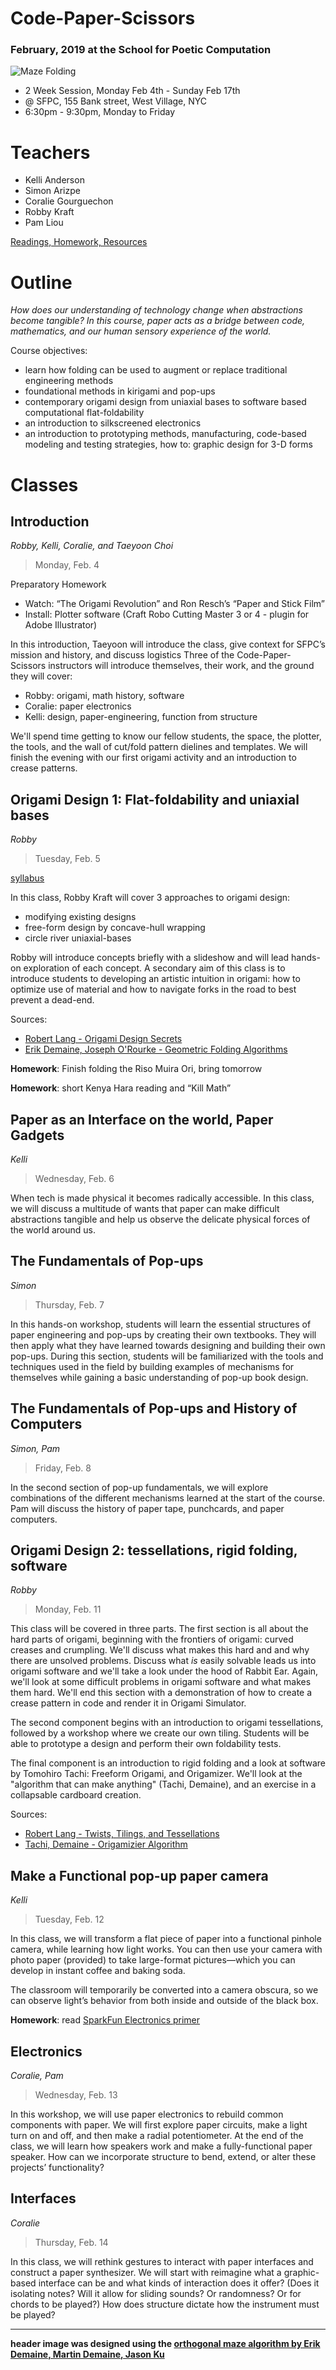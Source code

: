 # Code-Paper-Scissors

### February, 2019 at the School for Poetic Computation

![Maze Folding](assets/sfpc-maze-folding.jpg)

- 2 Week Session, Monday Feb 4th - Sunday Feb 17th
- @ SFPC, 155 Bank street, West Village, NYC
- 6:30pm - 9:30pm, Monday to Friday

# Teachers

- Kelli Anderson
- Simon Arizpe
- Coralie Gourguechon
- Robby Kraft
- Pam Liou

[Readings, Homework, Resources](https://robbykraft.dropmark.com/630690)

# Outline

*How does our understanding of technology change when abstractions become tangible? In this course, paper acts as a bridge between code, mathematics, and our human sensory experience of the world.*

Course objectives:

- learn how folding can be used to augment or replace traditional engineering methods
- foundational methods in kirigami and pop-ups
- contemporary origami design from uniaxial bases to software based computational flat-foldability
- an introduction to silkscreened electronics
- an introduction to prototyping methods, manufacturing, code-based modeling and testing strategies, how to: graphic design for 3-D forms


# Classes

## Introduction

*Robby, Kelli, Coralie, and Taeyoon Choi*

> Monday, Feb. 4

Preparatory Homework
- Watch: “The Origami Revolution” and Ron Resch’s “Paper and Stick Film”
- Install:  Plotter software (Craft Robo Cutting Master 3 or 4 - plugin for Adobe Illustrator)

In this introduction, Taeyoon will introduce the class, give context for SFPC’s mission and history, and discuss logistics  Three of the Code-Paper-Scissors instructors will introduce themselves, their work, and the ground they will cover:

- Robby: origami, math history, software 
- Coralie: paper electronics
- Kelli: design, paper-engineering, function from structure

We'll spend time getting to know our fellow students, the space, the plotter, the tools, and the wall of cut/fold pattern dielines and templates. We will finish the evening with our first origami activity and an introduction to crease patterns.

## Origami Design 1: Flat-foldability and uniaxial bases

*Robby*

> Tuesday, Feb. 5

[syllabus](https://paper.dropbox.com/doc/Origami-Design-1--AWnpyO25FCHwsHAJjaT94rbkAQ-8igCiI3wEzS3887lUpEiA)

In this class, Robby Kraft will cover 3 approaches to origami design:

- modifying existing designs
- free-form design by concave-hull wrapping
- circle river uniaxial-bases

Robby will introduce concepts briefly with a slideshow and will lead hands-on exploration of each concept. A secondary aim of this class is to introduce students to developing an artistic intuition in origami: how to optimize use of material and how to navigate forks in the road to best prevent a dead-end.

Sources:

- [Robert Lang - Origami Design Secrets](https://www.amazon.com/Origami-Design-Secrets-Mathematical-Methods/dp/1568814364/)
- [Erik Demaine, Joseph O'Rourke - Geometric Folding Algorithms](https://www.amazon.com/Geometric-Folding-Algorithms-Linkages-Polyhedra/dp/0521857570)

**Homework**: Finish folding the Riso Muira Ori, bring tomorrow

**Homework**: short Kenya Hara reading and “Kill Math”

## Paper as an Interface on the world, Paper Gadgets

*Kelli*

> Wednesday, Feb. 6

When tech is made physical it becomes radically accessible. In this class, we will discuss a multitude of wants that paper can make difficult abstractions tangible and help us observe the delicate physical forces of the world around us.


## The Fundamentals of Pop-ups

*Simon*

> Thursday, Feb. 7

In this hands-on workshop, students will learn the essential structures of paper engineering and pop-ups by creating their own textbooks. They will then apply what they have learned towards designing and building their own pop-ups.  During this section, students will be familiarized with the tools and techniques used in the field by building examples of mechanisms for themselves while gaining a basic understanding of pop-up book design.


## The Fundamentals of Pop-ups and History of Computers

*Simon, Pam*

> Friday, Feb. 8

In the second section of pop-up fundamentals, we will explore combinations of the different mechanisms learned at the start of the course. Pam will discuss the history of paper tape, punchcards, and paper computers.


## Origami Design 2: tessellations, rigid folding, software

*Robby*

> Monday, Feb. 11

This class will be covered in three parts. The first section is all about the hard parts of origami, beginning with the frontiers of origami: curved creases and crumpling. We'll discuss what makes this hard and and why there are unsolved problems. Discuss what *is* easily solvable leads us into origami software and we'll take a look under the hood of Rabbit Ear. Again, we'll look at some difficult problems in origami software and what makes them hard. We'll end this section with a demonstration of how to create a crease pattern in code and render it in Origami Simulator.

The second component begins with an introduction to origami tessellations, followed by a workshop where we create our own tiling. Students will be able to prototype a design and perform their own foldability tests.

The final component is an introduction to rigid folding and a look at software by Tomohiro Tachi: Freeform Origami, and Origamizer. We'll look at the "algorithm that can make anything" (Tachi, Demaine), and an exercise in a collapsable cardboard creation.

Sources:

- [Robert Lang - Twists, Tilings, and Tessellations](https://www.amazon.com/Twists-Tilings-Tessellations-Mathematical-Geometric/dp/1568812329/)
- [Tachi, Demaine - Origamizier Algorithm](https://pdfs.semanticscholar.org/758b/3b9cea1b8391a73ff68846011c7f480fe7a0.pdf)

## Make a Functional pop-up paper camera

*Kelli*

> Tuesday, Feb. 12

In this class, we will transform a flat piece of paper into a functional pinhole camera, while learning how light works. You can then use your camera with photo paper (provided) to take large-format pictures—which you can develop in instant coffee and baking soda. 

The classroom will temporarily be converted into a camera obscura, so we can observe light’s behavior from both inside and outside of the black box.

**Homework**: read [SparkFun Electronics primer](https://learn.sparkfun.com/tutorials/what-is-electricity/all)

## Electronics

*Coralie, Pam*

> Wednesday, Feb. 13

In this workshop, we will use paper electronics to rebuild common components with paper. We will first explore paper circuits, make a light turn on and off, and then make a radial potentiometer. At the end of the class, we will learn how speakers work and make a fully-functional paper speaker. How can we incorporate structure to bend, extend, or alter these projects’ functionality?

## Interfaces

*Coralie*

> Thursday, Feb. 14

In this class, we will rethink gestures to interact with paper interfaces and construct a paper synthesizer. We will start with reimagine what a graphic-based interface can be and what kinds of interaction does it offer? (Does it isolating notes? Will it allow for sliding sounds? Or randomness? Or for chords to be played?)  How does structure dictate how the instrument must be played?


---

**header image was designed using the [orthogonal maze algorithm by Erik Demaine, Martin Demaine, Jason Ku](http://erikdemaine.org/fonts/maze/?text=SFPC)**